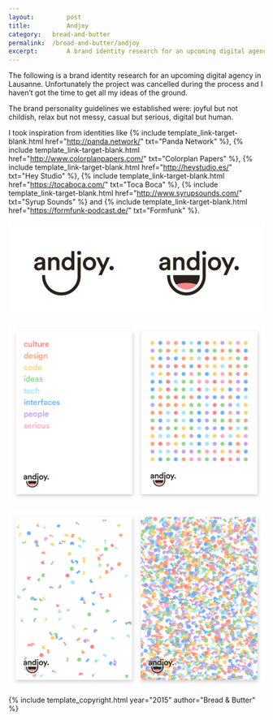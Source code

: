 ```yaml
---
layout: 		post
title: 			Andjoy
category: 	bread-and-butter
permalink: 	/bread-and-butter/andjoy
excerpt:		A brand identity research for an upcoming digital agency in Lausanne. 
---
```


The following is a brand identity research for an upcoming digital agency in Lausanne. Unfortunately the project was cancelled during the process and I haven’t got the time to get all my ideas of the ground.

The brand personality guidelines we established were: joyful but not childish, relax but not messy, casual but serious, digital but human.

I took inspiration from identities like {% include template_link-target-blank.html href="http://panda.network/" txt="Panda&nbsp;Network" %}, {% include template_link-target-blank.html href="http://www.colorplanpapers.com/" txt="Colorplan&nbsp;Papers" %}, {% include template_link-target-blank.html href="http://heystudio.es/" txt="Hey&nbsp;Studio" %}, {% include template_link-target-blank.html href="https://tocaboca.com/" txt="Toca&nbsp;Boca" %}, {% include template_link-target-blank.html href="http://www.syrupsounds.com/" txt="Syrup&nbsp;Sounds" %} and {% include template_link-target-blank.html href="https://formfunk-podcast.de/" txt="Formfunk" %}.

![Images of the Anjoy logo with and without smile variation](/images/bread-and-butter/andjoy/Portfolio_BB_Andjoy_01.png "Andjoy logo variations")

![Two posters composed with brand identity key words and plenty of colored dots](/images/bread-and-butter/andjoy/Portfolio_BB_Andjoy_02.png "Andjoy branding colors research")

![Two posters composed with various confetti shapes and colors](/images/bread-and-butter/andjoy/Portfolio_BB_Andjoy_03.png "Andjoy confetti concept research")

{% include template_copyright.html year="2015" author="Bread & Butter" %}